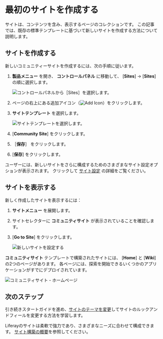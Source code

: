 # 最初のサイトを作成する

サイトは、コンテンツを含み、表示するページのコレクションです。 この記事では、既存の標準テンプレートに基づいて新しいサイトを作成する方法について説明します。

<a name="creating-a-site" />

## サイトを作成する

新しいコミュニティーサイトを作成するには、次の手順に従います。

1. **製品メニュー** を開き、 **コントロールパネル** に移動して、 [**Sites**] → [**Sites**] の順に選択します。

    ![コントロールパネルから［Sites］を選択します。](./creating-your-first-site/images/01.png)

1. ページの右上にある追加アイコン（![Add Icon](../images/icon-add.png)）をクリックします。

3. **サイトテンプレート** を選択します。

   ![サイトテンプレートを選択します。](./creating-your-first-site/images/02.png)

4. [**Community Site**] をクリックします。

1. ［**保存**］ をクリックします。

6. [**保存**] をクリックします。

ユーザーには、新しいサイトをさらに構成するためのさまざまなサイト設定オプションが表示されます。 クリックして [サイト設定](../site-building/site_settings.html) の詳細をご覧ください。

<a name="viewing-the-site" />

## サイトを表示する

新しく作成したサイトを表示するには：

1. **サイトメニュー** を展開します。

2.  サイトセレクターに **コミュニティサイト** が表示されていることを確認します。

3. [**Go to Site**] をクリックします。

    ![新しいサイトを設定する](./creating-your-first-site/images/03.png)

**コミュニティサイト** テンプレートで構築されたサイトには、 [**Home**] と [**Wiki**] の2つのページがあります。 各ページには、探索を開始できるいくつかのアプリケーションがすでにデプロイされています。

![コミュニティサイト - ホームページ](./creating-your-first-site/images/04.png)

<a name="whats-next" />

## 次のステップ

引き続きスタートガイドを進め、[サイトのテーマを変更](./changing-your-sites-appearance.md)してサイトのルックアンドフィールを変更する方法を学習します。

Liferayのサイトは柔軟で強力であり、さまざまなニーズに合わせて構成できます。 [サイト構築の概要](../site-building/introduction-to-site-building.md)を参照してください。
